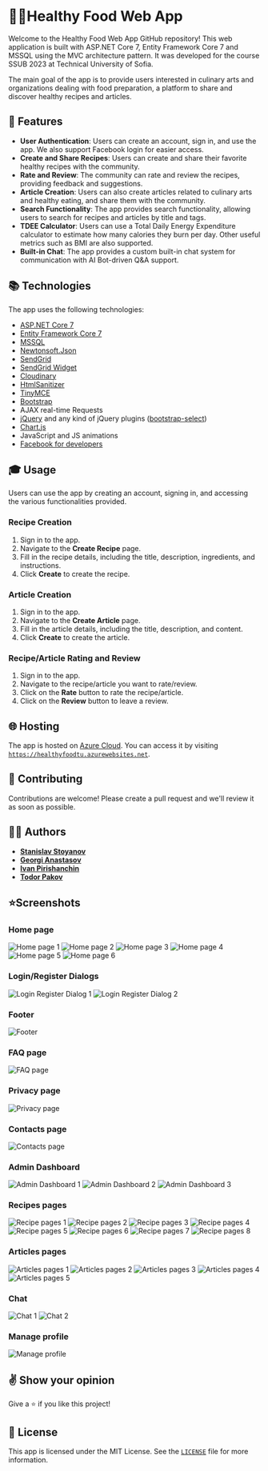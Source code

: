 # **🥑🍴Healthy Food Web App**

Welcome to the Healthy Food Web App GitHub repository! This web application is built with ASP.NET Core 7, Entity Framework Core 7 and MSSQL using the MVC architecture pattern. It was developed for the course SSUB 2023 at Technical University of Sofia.

The main goal of the app is to provide users interested in culinary arts and organizations dealing with food preparation, a platform to share and discover healthy recipes and articles.


## **🌟 Features**



* **User Authentication**: Users can create an account, sign in, and use the app. We also support Facebook login for easier access.
* **Create and Share Recipes**: Users can create and share their favorite healthy recipes with the community.
* **Rate and Review**: The community can rate and review the recipes, providing feedback and suggestions.
* **Article Creation**: Users can also create articles related to culinary arts and healthy eating, and share them with the community.
* **Search Functionality**: The app provides search functionality, allowing users to search for recipes and articles by title and tags.
* **TDEE Calculator**: Users can use a Total Daily Energy Expenditure calculator to estimate how many calories they burn per day. Other useful metrics such as BMI are also supported.
* **Built-in Chat**: The app provides a custom built-in chat system for communication with AI Bot-driven Q&A support.


## **📚 Technologies**

The app uses the following technologies:



* [ASP.NET Core 7](https://learn.microsoft.com/en-us/aspnet/core/release-notes/aspnetcore-7.0?view=aspnetcore-7.0)
* [Entity Framework Core 7](https://learn.microsoft.com/en-us/ef/core/what-is-new/ef-core-7.0/whatsnew)
* [MSSQL](https://www.microsoft.com/en-us/sql-server/sql-server-downloads)
* [Newtonsoft.Json](https://www.nuget.org/packages/Newtonsoft.Json/)
* [SendGrid](https://github.com/sendgrid)
* [SendGrid Widget](https://sgwidget.com/)
* [Cloudinary](https://github.com/cloudinary/CloudinaryDotNet)
* [HtmlSanitizer](https://github.com/mganss/HtmlSanitizer)
* [TinyMCE](https://github.com/tinymce/)
* [Bootstrap](https://github.com/twbs/bootstrap)
* AJAX real-time Requests
* [jQuery](https://github.com/jquery/jquery) and any kind of jQuery plugins ([bootstrap-select](https://developer.snapappointments.com/bootstrap-select/))
* [Chart.js](https://github.com/chartjs/Chart.js)
* JavaScript and JS animations
* [Facebook for developers](https://developers.facebook.com)


## **🎓 Usage**

Users can use the app by creating an account, signing in, and accessing the various functionalities provided.


### **Recipe Creation**



1. Sign in to the app.
2. Navigate to the **Create Recipe** page.
3. Fill in the recipe details, including the title, description, ingredients, and instructions.
4. Click **Create** to create the recipe.


### **Article Creation**



1. Sign in to the app.
2. Navigate to the **Create Article** page.
3. Fill in the article details, including the title, description, and content.
4. Click **Create** to create the article.


### **Recipe/Article Rating and Review**



1. Sign in to the app.
2. Navigate to the recipe/article you want to rate/review.
3. Click on the **Rate** button to rate the recipe/article.
4. Click on the **Review** button to leave a review.


## **🌐 Hosting**

The app is hosted on [Azure Cloud](https://azure.microsoft.com/en-us). You can access it by visiting <code>https://healthyfoodtu.azurewebsites.net</code>.


## **🤝 Contributing**

Contributions are welcome! Please create a pull request and we'll review it as soon as possible.


## 🧑‍💻 **Authors**



* **[Stanislav Stoyanov](https://github.com/stanislavstoyanov99)**
* **[Georgi Anastasov](https://github.com/georgianastasov)**
* **[Ivan Pirishanchin](https://github.com/energyuser)**
* **[Todor Pakov](https://github.com/trpakov)**


## ⭐**Screenshots**

### Home page
![Home page 1](https://github.com/stanislavstoyanov99/HealthyFood/blob/main/Screenshots/home-page-1.jpg)
![Home page 2](https://github.com/stanislavstoyanov99/HealthyFood/blob/main/Screenshots/home-page-2.jpg)
![Home page 3](https://github.com/stanislavstoyanov99/HealthyFood/blob/main/Screenshots/home-page-3.jpg)
![Home page 4](https://github.com/stanislavstoyanov99/HealthyFood/blob/main/Screenshots/home-page-4.jpg)
![Home page 5](https://github.com/stanislavstoyanov99/HealthyFood/blob/main/Screenshots/home-page-5.jpg)
![Home page 6](https://github.com/stanislavstoyanov99/HealthyFood/blob/main/Screenshots/home-page-6.jpg)

### Login/Register Dialogs
![Login Register Dialog 1](https://github.com/stanislavstoyanov99/HealthyFood/blob/main/Screenshots/login-page-1.jpg)
![Login Register Dialog 2](https://github.com/stanislavstoyanov99/HealthyFood/blob/main/Screenshots/register-page-1.jpg)

### Footer
![Footer](https://github.com/stanislavstoyanov99/HealthyFood/blob/main/Screenshots/home-page-7.jpg)

### FAQ page
![FAQ page](https://github.com/stanislavstoyanov99/HealthyFood/blob/main/Screenshots/faq-page-1.jpg)

### Privacy page
![Privacy page](https://github.com/stanislavstoyanov99/HealthyFood/blob/main/Screenshots/privacy-page-1.jpg)

### Contacts page
![Contacts page](https://github.com/stanislavstoyanov99/HealthyFood/blob/main/Screenshots/contacts-page-1.jpg)

### Admin Dashboard
![Admin Dashboard 1](https://github.com/stanislavstoyanov99/HealthyFood/blob/main/Screenshots/admin-dashboard-1.jpg)
![Admin Dashboard 2](https://github.com/stanislavstoyanov99/HealthyFood/blob/main/Screenshots/admin-dashboard-2.jpg)
![Admin Dashboard 3](https://github.com/stanislavstoyanov99/HealthyFood/blob/main/Screenshots/admin-dashboard-3.jpg)

### Recipes pages
![Recipe pages 1](https://github.com/stanislavstoyanov99/HealthyFood/blob/main/Screenshots/create-recipe-review.jpg)
![Recipe pages 2](https://github.com/stanislavstoyanov99/HealthyFood/blob/main/Screenshots/edit-own-recipe.jpg)
![Recipe pages 3](https://github.com/stanislavstoyanov99/HealthyFood/blob/main/Screenshots/recipes-page-1.jpg)
![Recipe pages 4](https://github.com/stanislavstoyanov99/HealthyFood/blob/main/Screenshots/recipes-details-page-1.jpg)
![Recipe pages 5](https://github.com/stanislavstoyanov99/HealthyFood/blob/main/Screenshots/recipes-details-page-2.jpg)
![Recipe pages 6](https://github.com/stanislavstoyanov99/HealthyFood/blob/main/Screenshots/already-created-review.jpg)
![Recipe pages 7](https://github.com/stanislavstoyanov99/HealthyFood/blob/main/Screenshots/submit-recipe-page.jpg)
![Recipe pages 8](https://github.com/stanislavstoyanov99/HealthyFood/blob/main/Screenshots/view-own-recipes.jpg)

### Articles pages
![Articles pages 1](https://github.com/stanislavstoyanov99/HealthyFood/blob/main/Screenshots/articles-page-1.jpg)
![Articles pages 2](https://github.com/stanislavstoyanov99/HealthyFood/blob/main/Screenshots/articles-details-page-1.jpg)
![Articles pages 3](https://github.com/stanislavstoyanov99/HealthyFood/blob/main/Screenshots/articles-details-page-2.jpg)
![Articles pages 4](https://github.com/stanislavstoyanov99/HealthyFood/blob/main/Screenshots/articles-comments.jpg)
![Articles pages 5](https://github.com/stanislavstoyanov99/HealthyFood/blob/main/Screenshots/articles-search-page.jpg)

### Chat
![Chat 1](https://github.com/stanislavstoyanov99/HealthyFood/blob/main/Screenshots/chat-1.jpg)
![Chat 2](https://github.com/stanislavstoyanov99/HealthyFood/blob/main/Screenshots/chat-2.jpg)

### Manage profile
![Manage profile](https://github.com/stanislavstoyanov99/HealthyFood/blob/main/Screenshots/manage-profile.jpg)


## **✌️ Show your opinion**

Give a ⭐ if you like this project!


## **📝 License**

This app is licensed under the MIT License. See the <code>[LICENSE](https://github.com/stanislavstoyanov99/HealthyFood/blob/main/LICENSE)</code> file for more information.
